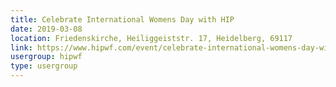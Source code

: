 ```yaml
---
title: Celebrate International Womens Day with HIP
date: 2019-03-08
location: Friedenskirche, Heiliggeiststr. 17, Heidelberg, 69117
link: https://www.hipwf.com/event/celebrate-international-womens-day-with-hip/
usergroup: hipwf
type: usergroup
---
```

